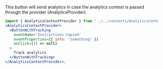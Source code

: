 This button will send analytics in case the analytics context is passed through the provider (AnalyticsProvider).

```jsx
import { AnalyticsContextProvider } from "../../contexts/AnalyticsContext";
<AnalyticsContextProvider>
  <ButtonWithTracking
    eventName="Instructions Copied"
    eventProperties={{ info: "something" }}
    onClick={() => null}
  >
    Track analytics
  </ButtonWithTracking>
</AnalyticsContextProvider>;
```
